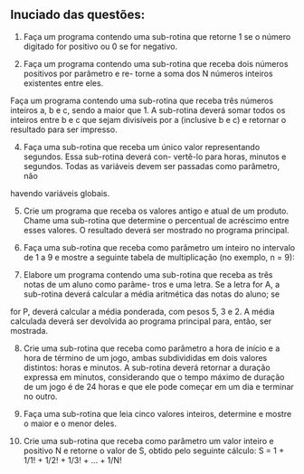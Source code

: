## Inuciado das questões:

1. Faça um programa contendo uma sub-rotina que retorne 1 se o número digitado for positivo ou 0 se
for negativo.

2. Faça um programa contendo uma sub-rotina que receba dois números positivos por parâmetro e re-
torne a soma dos N números inteiros existentes entre eles.

Faça um programa contendo uma sub-rotina que receba três números inteiros a, b e c, sendo a maior
que 1. A sub-rotina deverá somar todos os inteiros entre b e c que sejam divisíveis por a (inclusive b e
c) e retornar o resultado para ser impresso.

4. Faça uma sub-rotina que receba um único valor representando segundos. Essa sub-rotina deverá con-
vertê-lo para horas, minutos e segundos. Todas as variáveis devem ser passadas como parâmetro, não

havendo variáveis globais.

5. Crie um programa que receba os valores antigo e atual de um produto. Chame uma sub-rotina que
determine o percentual de acréscimo entre esses valores. O resultado deverá ser mostrado no programa
principal.

6. Faça uma sub-rotina que receba como parâmetro um inteiro no intervalo de 1 a 9 e mostre a seguinte
tabela de multiplicação (no exemplo, n = 9):

7. Elabore um programa contendo uma sub-rotina que receba as três notas de um aluno como parâme-
tros e uma letra. Se a letra for A, a sub-rotina deverá calcular a média aritmética das notas do aluno; se

for P, deverá calcular a média ponderada, com pesos 5, 3 e 2. A média calculada deverá ser devolvida
ao programa principal para, então, ser mostrada.

8. Crie uma sub-rotina que receba como parâmetro a hora de início e a hora de término de um jogo,
ambas subdivididas em dois valores distintos: horas e minutos. A sub-rotina deverá retornar a duração
expressa em minutos, considerando que o tempo máximo de duração de um jogo é de 24 horas e que
ele pode começar em um dia e terminar no outro.

9. Faça uma sub-rotina que leia cinco valores inteiros, determine e mostre o maior e o menor deles.

10. Crie uma sub-rotina que receba como parâmetro um valor inteiro e positivo N e retorne o valor de S,
obtido pelo seguinte cálculo:
S = 1 + 1/1! + 1/2! + 1/3! + ... + 1/N!
